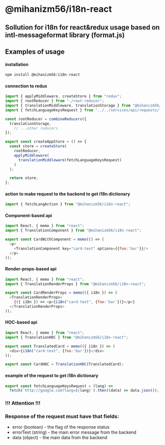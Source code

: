 # @mihanizm56/i18n-react

## Sollution for i18n for react&redux usage based on intl-messageformat library (format.js)

## Examples of usage

#### installation

```javascript
npm install @mihanizm56/i18n-react
```

#### connection to redux

```javascript
import { applyMiddleware, createStore } from "redux";
import { rootReducer } from "./root-reducer";
import { translationMiddleware, translationStorage } from "@mihanizm56/i18n-react";
import { fetchLanguageKeysRequest } from "../../services/api/requests/fetch-language-keys";

const rootReducer = combineReducers({
  translationStorage,
    // ...other reducers
});

export const createAppStore = () => {
  const store = createStore(
    rootReducer,
    applyMiddleware(
      translationMiddleware(fetchLanguageKeysRequest)
    )
  );

  return store;
};
```

#### action to make request to the backend to get i18n dictionary

```javascript
import { fetchLangAction } from "@mihanizm56/i18n-react";
```

#### Component-based api

```javascript
import React, { memo } from "react";
import { TranslationComponent } from "@mihanizm56/i18n-react";

export const CardWithComponent = memo(() => (
  <p>
    <TranslationComponent key="card-text" options={{foo:'bar'}}/>
  </p>
));
```

#### Render-props-based api

```javascript
import React, { memo } from "react";
import { TranslationRenderProps } from "@mihanizm56/i18n-react";

export const CardRenderProps = memo(({ i18n }) => (
  <TranslationRenderProps>
    {({ i18n }) => <p>{i18n("card-text", {foo:'bar'})}</p>}
  </TranslationRenderProps>
));
```

#### HOC-based api

```javascript
import React, { memo } from "react";
import { TranslationHOC } from "@mihanizm56/i18n-react";

export const TranslatedCard = memo(({ i18n }) => (
  <div>{i18n("card-text", {foo:'bar'})}</div>
));

export const CardHOC = TranslationHOC(TranslatedCard);
```

#### example of the request to get i18n dictionary

```javascript
export const fetchLanguageKeysRequest = (lang) =>
  fetch(`http://google.com?lang=${lang}`).then((data) => data.json());
```

### !!! Attention !!!

### Response of the request must have that fields:

- error (boolean) - the flag of the response status
- errorText (string) - the main error message from the backend
- data (object) - the main data from the backend
